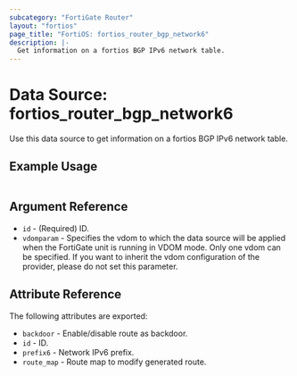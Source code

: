 ```yaml
---
subcategory: "FortiGate Router"
layout: "fortios"
page_title: "FortiOS: fortios_router_bgp_network6"
description: |-
  Get information on a fortios BGP IPv6 network table.
---
```


# Data Source: fortios_router_bgp_network6
Use this data source to get information on a fortios BGP IPv6 network table.


## Example Usage

```hcl

```

## Argument Reference

* `id` - (Required) ID.
* `vdomparam` - Specifies the vdom to which the data source will be applied when the FortiGate unit is running in VDOM mode. Only one vdom can be specified. If you want to inherit the vdom configuration of the provider, please do not set this parameter.

## Attribute Reference

The following attributes are exported:

* `backdoor` - Enable/disable route as backdoor.
* `id` - ID.
* `prefix6` - Network IPv6 prefix.
* `route_map` - Route map to modify generated route.
